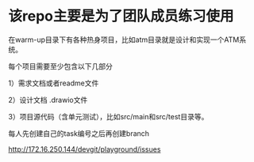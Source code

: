 # 该repo主要是为了团队成员练习使用

在warm-up目录下有各种热身项目，比如atm目录就是设计和实现一个ATM系统。

每个项目需要至少包含以下几部分

1）需求文档或者readme文件

2）设计文档 .drawio文件

3）项目源代码（含单元测试），比如src/main和src/test目录等。



每人先创建自己的task编号之后再创建branch

http://172.16.250.144/devgit/playground/issues

